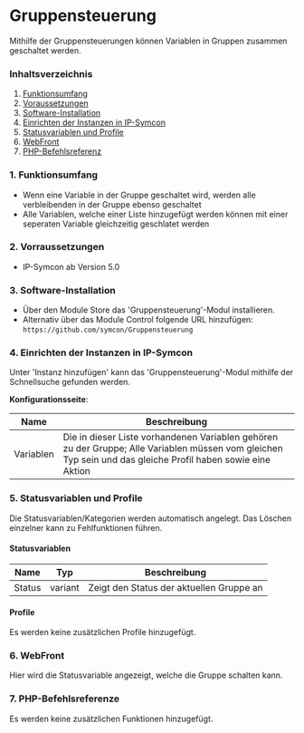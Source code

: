 # Gruppensteuerung
Mithilfe der Gruppensteuerungen können Variablen in Gruppen zusammen geschaltet werden.

### Inhaltsverzeichnis

1. [Funktionsumfang](#1-funktionsumfang)
2. [Voraussetzungen](#2-voraussetzungen)
3. [Software-Installation](#3-software-installation)
4. [Einrichten der Instanzen in IP-Symcon](#4-einrichten-der-instanzen-in-ip-symcon)
5. [Statusvariablen und Profile](#5-statusvariablen-und-profile)
6. [WebFront](#6-webfront)
7. [PHP-Befehlsreferenz](#7-php-befehlsreferenz)

### 1. Funktionsumfang

* Wenn eine Variable in der Gruppe geschaltet wird, werden alle verbleibenden in der Gruppe ebenso geschaltet
* Alle Variablen, welche einer Liste hinzugefügt werden können mit einer seperaten Variable gleichzeitig geschlatet werden

### 2. Vorraussetzungen

- IP-Symcon ab Version 5.0

### 3. Software-Installation

* Über den Module Store das 'Gruppensteuerung'-Modul installieren.
* Alternativ über das Module Control folgende URL hinzufügen: `https://github.com/symcon/Gruppensteuerung`

### 4. Einrichten der Instanzen in IP-Symcon

 Unter 'Instanz hinzufügen' kann das 'Gruppensteuerung'-Modul mithilfe der Schnellsuche gefunden werden.

__Konfigurationsseite__:

Name      | Beschreibung
--------- | ------------------
Variablen | Die in dieser Liste vorhandenen Variablen gehören zu der Gruppe; Alle Variablen müssen vom gleichen Typ sein und das gleiche Profil haben sowie eine Aktion 

### 5. Statusvariablen und Profile

Die Statusvariablen/Kategorien werden automatisch angelegt. Das Löschen einzelner kann zu Fehlfunktionen führen.

#### Statusvariablen

Name   | Typ     | Beschreibung
------ | ------- | ------------
Status |variant  | Zeigt den Status der aktuellen Gruppe an

#### Profile

Es werden keine zusätzlichen Profile hinzugefügt.

### 6. WebFront

Hier wird die Statusvariable angezeigt, welche die Gruppe schalten kann.

### 7. PHP-Befehlsreferenze

Es werden keine zusätzlichen Funktionen hinzugefügt.
